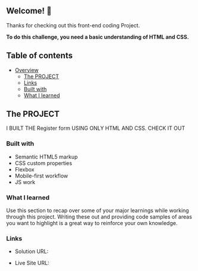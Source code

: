 ## Welcome! 👋

Thanks for checking out this front-end coding Project.

**To do this challenge, you need a basic understanding of HTML and CSS.**

## Table of contents

- [Overview](#overview)
  - [The PROJECT](#the-challenge)
  - [Links](#links)
  - [Built with](#built-with)
  - [What I learned](#what-i-learned)

## The PROJECT 
  I BUILT THE Register form USING ONLY HTML AND CSS.
  CHECK IT OUT 

### Built with

- Semantic HTML5 markup
- CSS custom properties
- Flexbox
- Mobile-first workflow
- JS work

### What I learned

Use this section to recap over some of your major learnings while working through this project. Writing these out and providing code samples of areas you want to highlight is a great way to reinforce your own knowledge.

### Links

- Solution URL: 

- Live Site URL: 